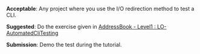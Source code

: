 <panel type="warning" header="`W2.5a` Can explain testing :star::star:" expanded no-close>
  <include src="../../book/testing/introduction/what/full.md" boilerplate />
  <panel header="{{glyphicon_folder_close}} Evidence" expanded>
    <include src="../../book/testing/introduction/what/q-essay-relateConcepts.md" />
  </panel>
</panel>

<panel type="warning" header="`W2.5b` Can explain regression testing :star::star:" expanded no-close>
  <include src="../../book/testing/testingTypes/regressionTesting/what/full.md" boilerplate />
  <panel header="{{glyphicon_folder_close}} Evidence" expanded>
    <include src="../../book/testing/testingTypes/regressionTesting/what/q-essay-explain.md" />
  </panel>
</panel>

<panel type="warning" header="`W2.5c` Can explain test automation :star::star:" expanded no-close>
  <include src="../../book/testing/testAutomation/what/full.md" boilerplate />
</panel>


<panel type="warning" header="`W2.5d` Can semi-automate testing of CLIs :star::star:" expanded no-close>
  <include src="../../book/testing/testAutomation/testingTextUis/full.md" boilerplate />
  <panel header="{{glyphicon_folder_close}} Evidence" expanded>  

**Acceptable**: Any project where you use the I/O redirection method to test a CLI.

**Suggested**: Do the exercise given in [AddressBook - Level1 : LO-AutomatedCliTesting]({{module_org}}/addressbook-level1#automate-cli-testing-lo-automatedclitesting) 

**Submission**: Demo the test during the tutorial.

  </panel>
</panel>
